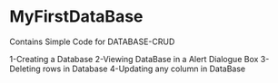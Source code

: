 # MyFirstDataBase
Contains Simple Code for DATABASE-CRUD

1-Creating a Database
2-Viewing DataBase in a Alert Dialogue Box
3-Deleting rows in Database
4-Updating any column in DataBase

